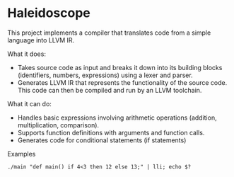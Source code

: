 # Haleidoscope

This project implements a compiler that translates code from a simple language into LLVM IR.

What it does:

- Takes source code as input and breaks it down into its building blocks (identifiers, numbers, expressions) using a lexer and parser.
- Generates LLVM IR that represents the functionality of the source code. This code can then be compiled and run by an LLVM toolchain.

What it can do:

- Handles basic expressions involving arithmetic operations (addition, multiplication, comparison).
- Supports function definitions with arguments and function calls.
- Generates code for conditional statements (if statements)

Examples

```
./main "def main() if 4<3 then 12 else 13;" | lli; echo $?
```
